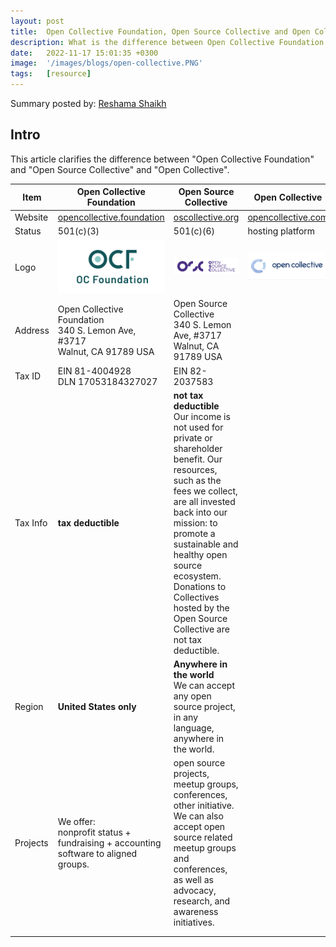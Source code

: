 ```yaml
---
layout: post
title:  Open Collective Foundation, Open Source Collective and Open Collective, Explained
description: What is the difference between Open Collective Foundation and Open Source Collective?
date:   2022-11-17 15:01:35 +0300
image:  '/images/blogs/open-collective.PNG'
tags:   [resource]
---
```


Summary posted by: [Reshama Shaikh](https://www.linkedin.com/reshamas)

## Intro
This article clarifies the difference between "Open Collective Foundation" and "Open Source Collective" and "Open Collective".

| Item     | Open Collective Foundation                                                               | Open Source Collective                                                                                                                                                                                                                                                                                                                             | Open Collective |
|----------|------------------------------------------------------------------------------------------|----------------------------------------------------------------------------------------------------------------------------------------------------------------------------------------------------------------------------------------------------------------------------------------------------------------------------------------------------|-----------------|
| Website  | [opencollective.foundation](https://www.opencollective.foundation/)   | [oscollective.org](https://www.oscollective.org/)     |     [opencollective.com](https://opencollective.com/search)           |
| Status   | 501(c)(3)                                                                                | 501(c)(6)     |  hosting platform               |
| Logo     | <img src="../images/blog-oc/ocf-logo.png" height="40%">                         | <img src="../images/blog-oc/osc-logo.png" height="50%">           |   <img src="../images/blog-oc/oc-logo.png" height="150%">                   |
| Address  | Open Collective Foundation<br>340 S. Lemon Ave, #3717<br>Walnut, CA 91789 USA   | Open Source Collective<br>340 S. Lemon Ave, #3717<br>Walnut, CA 91789 USA                                                                                                                                                                                                                                                                           |                 |
| Tax ID   | EIN 81-4004928<br>DLN 17053184327027                                                     | EIN 82-2037583                                                                                                                                                                                                                                                                                                                                     |                 |
| Tax Info | **tax deductible**                                                                       | **not tax deductible**<br>Our income is not used for private or shareholder benefit. Our resources, such as the fees we collect, are all invested back into our mission: to promote a sustainable and healthy open source ecosystem. Donations to Collectives hosted by the Open Source Collective are not tax deductible. |                 |
| Region   | **United States only**                                              | **Anywhere in the world**<br>We can accept any open source project, in any language, anywhere in the world.                                                                                                                                                                                                                                    |                 |
| Projects | We offer:<br>nonprofit status + fundraising + accounting software to aligned groups. | open source projects, meetup groups, conferences, other initiative. We can also accept open source related meetup groups and conferences, as well as advocacy, research, and awareness initiatives.                                                                                                                              |                 |
|          |                                                                                          |                                                                                                                                                                                                                                                                                                                                                    |                 |
|          |                                                                                          |                                                                                                                                                                                                                                                                                                                                                    |                 |


